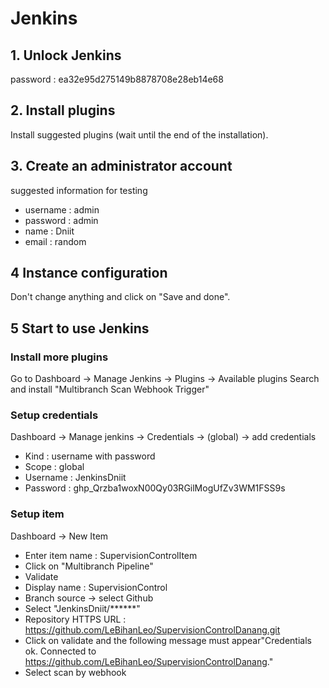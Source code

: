# Jenkins

## 1. Unlock Jenkins
password : ea32e95d275149b8878708e28eb14e68

## 2. Install plugins
Install suggested plugins (wait until the end of the installation).

## 3. Create an administrator account

suggested information for testing
- username : admin
- password : admin
- name : Dniit
- email : random

## 4 Instance configuration

Don't change anything and click on "Save and done".

## 5 Start to use Jenkins

### Install more plugins
Go to Dashboard -> Manage Jenkins -> Plugins -> Available plugins
Search and install "Multibranch Scan Webhook Trigger"

### Setup credentials
Dashboard -> Manage jenkins -> Credentials -> (global) -> add credentials
- Kind : username with password
- Scope : global
- Username : JenkinsDniit
- Password : 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

### Setup item
Dashboard -> New Item
- Enter item name : SupervisionControlItem
- Click on "Multibranch Pipeline"
- Validate
- Display name : SupervisionControl
- Branch source -> select Github
- Select "JenkinsDniit/******"
- Repository HTTPS URL : https://github.com/LeBihanLeo/SupervisionControlDanang.git
- Click on validate and the following message must appear"Credentials ok. Connected to https://github.com/LeBihanLeo/SupervisionControlDanang."
- Select scan by webhook
